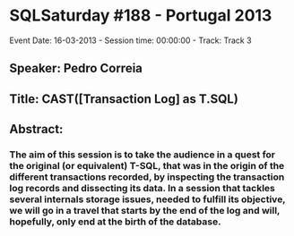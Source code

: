 # SQLSaturday #188 - Portugal 2013
Event Date: 16-03-2013 - Session time: 00:00:00 - Track: Track 3
## Speaker: Pedro Correia
## Title: CAST([Transaction Log] as T.SQL) 
## Abstract:
### The aim of this session is to take the audience in a quest for the original (or equivalent) T-SQL, that was in the origin of the different transactions recorded, by inspecting the transaction log records and dissecting its data. In a session that tackles several internals storage issues, needed to fulfill its objective, we will go in a travel that starts by the end of the log and will, hopefully, only end at the birth of the database.
